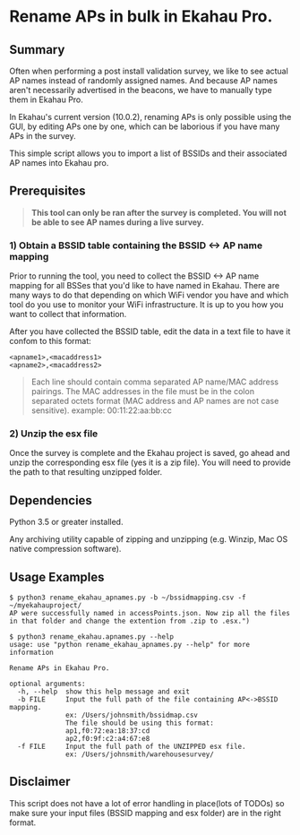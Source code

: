 # Rename APs in bulk in Ekahau Pro.

## Summary

Often when performing a post install validation survey, we like to see actual AP
names instead of randomly assigned names. And because AP names aren't
necessarily advertised in the beacons, we have to manually type them in
Ekahau Pro.

In Ekahau's current version (10.0.2), renaming APs is only possible using the
GUI, by editing APs one by one, which can be laborious if you have many APs in
the survey.

This simple script allows you to import a list of BSSIDs and their associated AP
names into Ekahau pro.

## Prerequisites

> **This tool can only be ran after the survey is completed. You will not be
> able to see AP names during a live survey.**

### 1) Obtain a BSSID table containing the BSSID <-> AP name mapping

Prior to running the tool, you need to collect the BSSID <-> AP name mapping
for all BSSes that you'd like to have named in Ekahau.
There are many ways to do that depending on which WiFi vendor you have and which
tool do you use to monitor your WiFi infrastructure. It is up to you how you
want to collect that information.

After you have collected the BSSID table, edit the data in a text file to have
it confom to this format:

```
<apname1>,<macaddress1>
<apname2>,<macaddress2>
```
> Each line should contain comma separated AP name/MAC address pairings.
> The MAC addresses in the file must be in the colon separated octets 
> format (MAC address and AP names are not case sensitive).
> example: 00:11:22:aa:bb:cc

### 2)  Unzip the esx file

Once the survey is complete and the Ekahau project is saved, go ahead and
unzip the corresponding esx file (yes it is a zip file). You will need to
provide the path to that resulting unzipped folder.

## Dependencies

Python 3.5 or greater installed.

Any archiving utility capable of zipping and unzipping (e.g. Winzip, Mac OS
native compression software).

## Usage Examples

```
$ python3 rename_ekahau_apnames.py -b ~/bssidmapping.csv -f ~/myekahauproject/
AP were successfully named in accessPoints.json. Now zip all the files in that folder and change the extention from .zip to .esx.")

$ python3 rename_ekahau.apnames.py --help
usage: use "python rename_ekahau_apnames.py --help" for more information

Rename APs in Ekahau Pro.

optional arguments:
  -h, --help  show this help message and exit
  -b FILE     Input the full path of the file containing AP<->BSSID mapping.
              ex: /Users/johnsmith/bssidmap.csv
              The file should be using this format:
              ap1,f0:72:ea:18:37:cd
              ap2,f0:9f:c2:a4:67:e8
  -f FILE     Input the full path of the UNZIPPED esx file.
              ex: /Users/johnsmith/warehousesurvey/
```

## Disclaimer

This script does not have a lot of error handling in place(lots of TODOs) so
make sure your input files (BSSID mapping and esx folder) are in the right
format.
